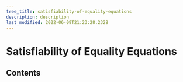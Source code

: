 ```yaml
---
tree_title: satisfiability-of-equality-equations
description: description
last_modified: 2022-06-09T21:23:28.2328
---
```


# Satisfiability of Equality Equations

## Contents
